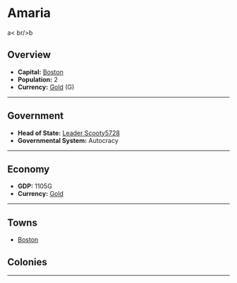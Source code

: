 # Amaria
<!--1-->
a< br/>b
## Overview

- **Capital:** [Boston](Boston)
- **Population:** 2
- **Currency:** [Gold](Gold) (G)

---

## Government

- **Head of State:** [Leader Scooty5728](Scooty5728)
- **Governmental System:** Autocracy

---

## Economy

- **GDP:** 1105G
- **Currency:** [Gold](Gold)

---

## Towns

- [Boston](Boston)

## Colonies



---
